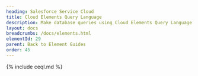 ```yaml
---
heading: Salesforce Service Cloud
title: Cloud Elements Query Language
description: Make database queries using Cloud Elements Query Language.
layout: docs
breadcrumbs: /docs/elements.html
elementId: 29
parent: Back to Element Guides
order: 45
---
```


{% include ceql.md %}
